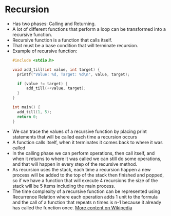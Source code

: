 # Recursion
- Has two phases: Calling and Returning.
- A lot of different functions that perform a loop can be transformed into a recursive function.
- Recursive function is a function that calls itself.
- That must be a base condition that will terminate recursion.
- Example of recursive function:
  ```c
  #include <stdio.h>
  
  void add_till(int value, int target) {
    printf("Value: %d, Target: %d\n", value, target);

    if (value != target) {
        add_till(++value, target);
    }
  }

  int main() {
    add_till(1, 5);
    return 0;
  }
  ```
- We can trace the values of a recursive function by placing print statements that will be called each time a recursion
  occurs
- A function calls itself, when it terminates it comes back to where it was called
- In the calling phase we can perform operations, then call itself, and when it returns to where it was called we can 
  still do some operations, and that will happen in every step of the recursive method.
- As recursion uses the stack, each time a recursion happen a new process will be added to the top of the stack then 
  finished and popped, so if we have a function that will execute 4 recursions the size of the stack will be 5 items 
  including the main process.
- The time complexity of a recursive function can be represented using Recurrence Relation where each operation adds 1 
  unit to the formula and the call of a function that repeats n times is n-1 because it already has called the function
  once. [More content on Wikipedia](https://en.wikipedia.org/wiki/Recurrence_relation) 